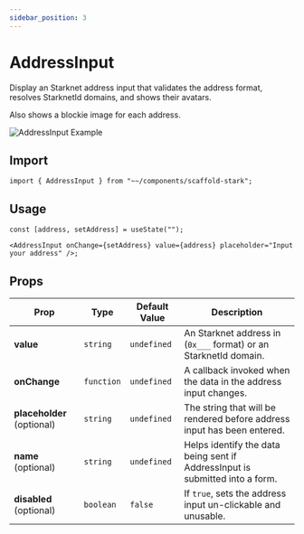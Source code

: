 ```yaml
---
sidebar_position: 3
---
```


# AddressInput

Display an Starknet address input that validates the address format, resolves StarknetId domains, and shows their avatars.

Also shows a blockie image for each address.

![AddressInput Example](/img/addressInput.gif)

## Import

```tsx
import { AddressInput } from "~~/components/scaffold-stark";
```

## Usage

```tsx
const [address, setAddress] = useState("");

<AddressInput onChange={setAddress} value={address} placeholder="Input your address" />;
```

## Props

| Prop                       | Type       | Default Value | Description                                                                  |
| -------------------------- | ---------- | ------------- | ---------------------------------------------------------------------------- |
| **value**                  | `string`   | `undefined`   | An Starknet address in (`0x___` format) or an StarknetId domain.             |
| **onChange**               | `function` | `undefined`   | A callback invoked when the data in the address input changes.               |
| **placeholder** (optional) | `string`   | `undefined`   | The string that will be rendered before address input has been entered.      |
| **name** (optional)        | `string`   | `undefined`   | Helps identify the data being sent if AddressInput is submitted into a form. |
| **disabled** (optional)    | `boolean`  | `false`       | If `true`, sets the address input un-clickable and unusable.                 |
